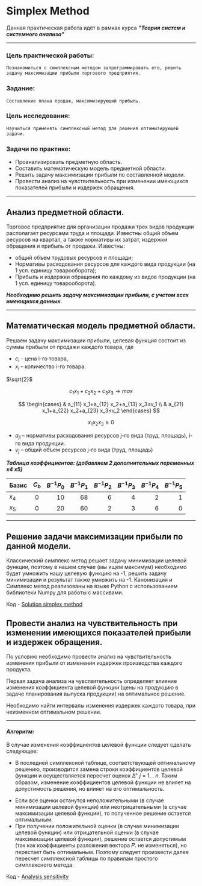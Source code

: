 # Simplex Method

Данная практическая работа идёт в рамках курса ___"Теория систем и системного анализа"___
___

### Цель практической работы: 
    Познакомиться с симплексным методом запрограммировать его, решить задачу максимизации прибыли торгового предприятия. 

### Задание: 
    Составление плана продаж, максимизирующий прибыль. 

### Цель исследования: 
    Научиться применять симплексный метод для решения оптимизирующей задачи. 

### Задачи по практике:
+ Проанализировать предметную область.
+ Составить математическую модель предметной области. 
+ Решить задачу максимизации прибыли по составленной модели.
+ Провести анализ на чувствительность при изменении имеющихся показателей прибыли и издержек обращения. 

___
## Анализ предметной области. 

Торговое предприятие для организации продажи трех видов продукции располагает ресурсами труда и площади. Известны общий объем ресурсов на квартал, а также нормативы их затрат, издержки обращения и прибыль от продажи. Известны:
+ общий объем трудовых ресурсов и площади; 
+ Нормативы расходования ресурсов для каждого вида продукции (на 1 усл. единицу товарооборота); 
+ Прибыль и издержки обращения по каждому из видов продукции (на 1 усл. единицу товарооборота).

***Необходимо решить задачу максимизации прибыли, с учетом всех имеющихся данных.***

___

## Математическая модель предметной области. 

Решаем задачу максимизации прибыли, целевая функция состоит из суммы прибыли от продажи каждого товара, где  
+ $c_i$  -  цена i-го товара, 
+ $x_i$ – количество i-го товара. 

$`\sqrt{2}`$
  

$$c_1 x_1+c_2 x_2+c_3 x_3→max$$

$$
\begin{cases}
 & a_{11} x_1+a_{12} x_2+a_{13} x_3≤v_1 \\ 
 & a_{21} x_1+a_{22} x_2+a_{23} x_3≤v_2
\end{cases}
$$
  
$$x_1 x_2 x_3≥0$$

+ $a_{ji}$ – нормативы расходования ресурсов j-го вида (труд, площадь), i-го вида продукции. 
+ $v_j$ – общий объем ресурсов j-го вида (труд, площадь)


___Таблица коэффициентов: (добавляем 2 дополнительных переменных x4 x5)___

Базис | $C_b$ |$B^{-1}P_0$|$B^{-1}P_1$|$B^{-1}P_2$|$B^{-1}P_3$|$B^{-1}P_4$|$B^{-1}P_5$|
------|:-----:|------: |------: |------: |------: |------: |------: |
$x_4$ | 0     | 10  | 68 |6|4|2|1|0
$x_5$ | 0     | 20  | 60 |2|3|6|0|1


___

## Решение задачи максимизации прибыли по данной модели. 

Классический симплекс метод решает задачу минимизации целевой функции, поэтому в нашем случае (мы ищем максимум) необходимо будет умножить нашу целевую функцию на -1, решить задачу минимизации и результат также умножить на -1. 
Канонизация и Симплекс метод реализованы на языке Python с использованием библиотеки Numpy для работы с массивами. 

Код - [Solution simplex method](my_new_simplex.py)



## Провести анализ на чувствительность при изменении имеющихся показателей прибыли и издержек обращения. 


По условию необходимо провести анализ на чувствительность изменения прибыли от изменения издержек производства каждого продукта. 

Первая задача анализа на чувствительность определяет влияние изменения коэффициента целевой функции (цены на продукцию в задаче планирования выпуска продукции) на оптимальное решение.

Необходимо найти интервалы изменения издержек каждого товара, при неизменном оптимальном решении. 
___
#### ___Алгоритм:___

В случае изменения коэффициентов целевой функции следует сделать следующее:

+ В последней симплексной таблице, соответствующей оптимальному решению, производится замена строки коэффициентов целевой функции и осуществляется пересчет оценок Δ" 𝑗 = 1. . 𝑛. Таким образом, изменение коэффициентов целевой функции не влияет на допустимость решения, но влияет на его оптимальность.
- Если все оценки останутся неположительными (в случае минимизации целевой функции) или неотрицательными (в случае максимизации целевой функции), то полученное решение остается оптимальным.
- При получении положительной оценки (в случае минимизации целевой функции) или отрицательной оценки (в случае максимизации целевой функции), решение остается допустимым (так как коэффициенты разложения вектора 𝑃. не изменяться), но перестает быть оптимальным. Поэтому следует произвести далее пересчет симплексной таблицы по правилам простого симплексного метода.

Код - [Analysis sensitivity](Analysis_simplex_method.py)
